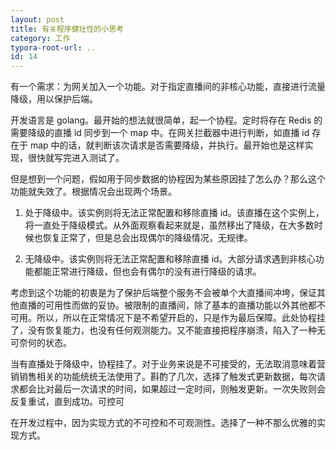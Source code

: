 ```yaml
---
layout: post
title: 有关程序健壮性的小思考
category: 工作
typora-root-url: .. 
id: 14
---
```


有一个需求：为网关加入一个功能。对于指定直播间的非核心功能，直接进行流量降级，用以保护后端。

开发语言是 golang。最开始的想法就很简单，起一个协程。定时将存在 Redis 的需要降级的直播 id 同步到一个 map 中。在网关拦截器中进行判断，如直播 id 存在于 map 中的话，就判断该次请求是否需要降级，并执行。最开始也是这样实现，很快就写完进入测试了。

但是想到一个问题，假如用于同步数据的协程因为某些原因挂了怎么办？那么这个功能就失效了。根据情况会出现两个场景。
1. 处于降级中。该实例则将无法正常配置和移除直播 id。该直播在这个实例上，将一直处于降级模式。从外面观察看起来就是，虽然移出了降级，在大多数时候也恢复正常了，但是总会出现偶尔的降级情况，无规律。

2. 无降级中。该实例则将无法正常配置和移除直播 id。大部分请求遇到非核心功能都能正常进行降级，但也会有偶尔的没有进行降级的请求。

考虑到这个功能的初衷是为了保护后端整个服务不会被单个大直播间冲垮，保证其他直播的可用性而做的妥协。被限制的直播间，除了基本的直播功能以外其他都不可用。所以，所以在正常情况下是不希望开启的，只是作为最后保障。此处协程挂了，没有恢复能力，也没有任何观测能力。又不能直接把程序崩溃，陷入了一种无可奈何的状态。

当有直播处于降级中，协程挂了。对于业务来说是不可接受的，无法取消意味着营销销售相关的功能统统无法使用了。斟酌了几次，选择了触发式更新数据，每次请求都会比对最后一次请求的时间，如果超过一定时间，则触发更新。一次失败则会反复重试，直到成功。可控可

在开发过程中，因为实现方式的不可控和不可观测性。选择了一种不那么优雅的实现方式。